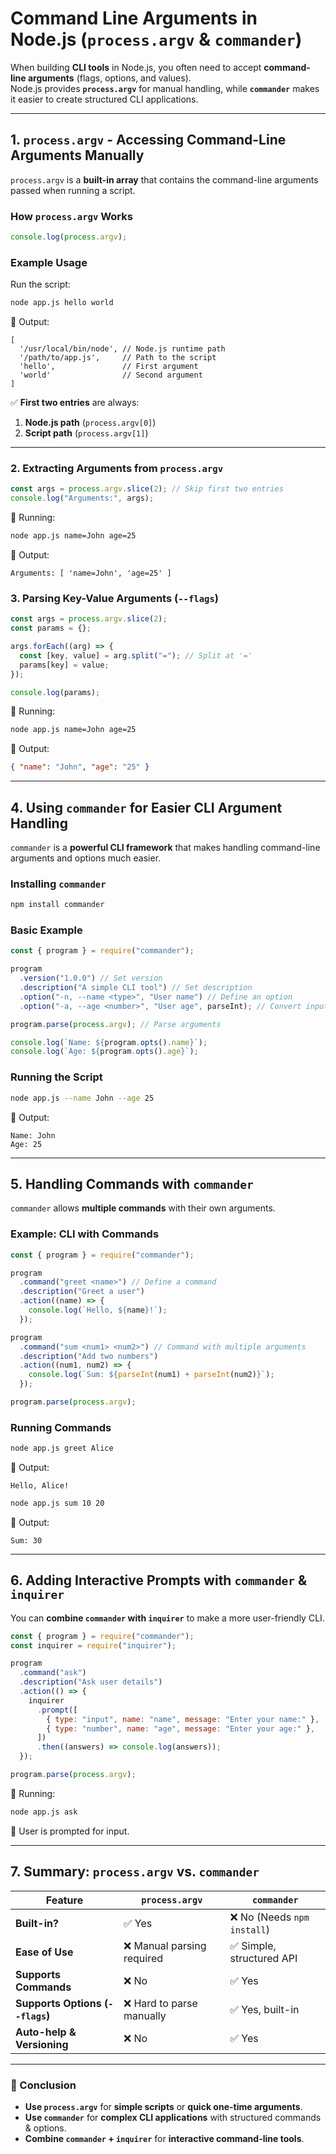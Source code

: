 # **Command Line Arguments in Node.js (`process.argv` & `commander`)**

When building **CLI tools** in Node.js, you often need to accept **command-line arguments** (flags, options, and values).  
Node.js provides **`process.argv`** for manual handling, while **`commander`** makes it easier to create structured CLI applications.

---

## **1. `process.argv` - Accessing Command-Line Arguments Manually**

`process.argv` is a **built-in array** that contains the command-line arguments passed when running a script.

### **How `process.argv` Works**

```js
console.log(process.argv);
```

### **Example Usage**

Run the script:

```sh
node app.js hello world
```

🔹 Output:

```
[
  '/usr/local/bin/node', // Node.js runtime path
  '/path/to/app.js',     // Path to the script
  'hello',               // First argument
  'world'                // Second argument
]
```

✅ **First two entries** are always:

1. **Node.js path** (`process.argv[0]`)
2. **Script path** (`process.argv[1]`)

---

### **2. Extracting Arguments from `process.argv`**

```js
const args = process.argv.slice(2); // Skip first two entries
console.log("Arguments:", args);
```

🔹 Running:

```sh
node app.js name=John age=25
```

🔹 Output:

```
Arguments: [ 'name=John', 'age=25' ]
```

### **3. Parsing Key-Value Arguments (`--flags`)**

```js
const args = process.argv.slice(2);
const params = {};

args.forEach((arg) => {
  const [key, value] = arg.split("="); // Split at '='
  params[key] = value;
});

console.log(params);
```

🔹 Running:

```sh
node app.js name=John age=25
```

🔹 Output:

```json
{ "name": "John", "age": "25" }
```

---

## **4. Using `commander` for Easier CLI Argument Handling**

`commander` is a **powerful CLI framework** that makes handling command-line arguments and options much easier.

### **Installing `commander`**

```sh
npm install commander
```

### **Basic Example**

```js
const { program } = require("commander");

program
  .version("1.0.0") // Set version
  .description("A simple CLI tool") // Set description
  .option("-n, --name <type>", "User name") // Define an option
  .option("-a, --age <number>", "User age", parseInt); // Convert input to number

program.parse(process.argv); // Parse arguments

console.log(`Name: ${program.opts().name}`);
console.log(`Age: ${program.opts().age}`);
```

### **Running the Script**

```sh
node app.js --name John --age 25
```

🔹 Output:

```
Name: John
Age: 25
```

---

## **5. Handling Commands with `commander`**

`commander` allows **multiple commands** with their own arguments.

### **Example: CLI with Commands**

```js
const { program } = require("commander");

program
  .command("greet <name>") // Define a command
  .description("Greet a user")
  .action((name) => {
    console.log(`Hello, ${name}!`);
  });

program
  .command("sum <num1> <num2>") // Command with multiple arguments
  .description("Add two numbers")
  .action((num1, num2) => {
    console.log(`Sum: ${parseInt(num1) + parseInt(num2)}`);
  });

program.parse(process.argv);
```

### **Running Commands**

```sh
node app.js greet Alice
```

🔹 Output:

```
Hello, Alice!
```

```sh
node app.js sum 10 20
```

🔹 Output:

```
Sum: 30
```

---

## **6. Adding Interactive Prompts with `commander` & `inquirer`**

You can **combine `commander` with `inquirer`** to make a more user-friendly CLI.

```js
const { program } = require("commander");
const inquirer = require("inquirer");

program
  .command("ask")
  .description("Ask user details")
  .action(() => {
    inquirer
      .prompt([
        { type: "input", name: "name", message: "Enter your name:" },
        { type: "number", name: "age", message: "Enter your age:" },
      ])
      .then((answers) => console.log(answers));
  });

program.parse(process.argv);
```

🔹 Running:

```sh
node app.js ask
```

🔹 User is prompted for input.

---

## **7. Summary: `process.argv` vs. `commander`**

| Feature                          | `process.argv`             | `commander`                 |
| -------------------------------- | -------------------------- | --------------------------- |
| **Built-in?**                    | ✅ Yes                     | ❌ No (Needs `npm install`) |
| **Ease of Use**                  | ❌ Manual parsing required | ✅ Simple, structured API   |
| **Supports Commands**            | ❌ No                      | ✅ Yes                      |
| **Supports Options (`--flags`)** | ❌ Hard to parse manually  | ✅ Yes, built-in            |
| **Auto-help & Versioning**       | ❌ No                      | ✅ Yes                      |

---

### **🚀 Conclusion**

- **Use `process.argv`** for **simple scripts** or **quick one-time arguments**.
- **Use `commander`** for **complex CLI applications** with structured commands & options.
- **Combine `commander` + `inquirer`** for **interactive command-line tools**.
